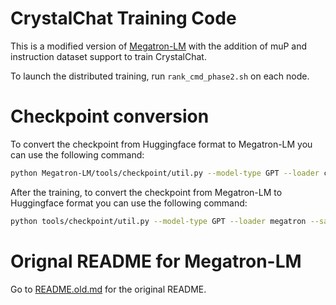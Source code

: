 # CrystalChat Training Code

This is a modified version of [Megatron-LM](https://github.com/NVIDIA/Megatron-LM) with the addition of muP and instruction dataset support to train CrystalChat. 

To launch the distributed training, run `rank_cmd_phase2.sh` on each node.

# Checkpoint conversion
To convert the checkpoint from Huggingface format to Megatron-LM you can use the following command:

```bash
python Megatron-LM/tools/checkpoint/util.py --model-type GPT --loader crystalcoder_hf --saver megatron --target-tensor-parallel-size 2 --target-pipeline-parallel-size 4 --load-dir path/to/CrystalCoder_phase2_checkpoint_214387_to_hf --save-dir checkpoints/meg/phase2_tp2_pp4_dev
```
After the training, to convert the checkpoint from Megatron-LM to Huggingface format you can use the following command:

```bash
python tools/checkpoint/util.py --model-type GPT --loader megatron --saver crystalcoder_hf --load-dir checkpoints/to/megatron/checkpoint --save-dir checkpoints/to/hf/model --max-queue-size=5 --hf-config-path CrystalCoder
```

# Orignal README for Megatron-LM

Go to [README.old.md](README.old.md) for the original README.
